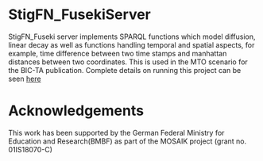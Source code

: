 # StigFN_FusekiServer
 
StigFN_Fuseki server implements SPARQL functions which model diffusion, linear decay as well as functions handling temporal and spatial aspects, for example, time difference between two time stamps and manhattan distances between two coordinates. This is used in the MTO scenario for the BIC-TA publication. Complete details on running this project can be seen [here](#https://github.com/dfki-asr/StigLD-Demo)

# Acknowledgements

This work has been supported by the German Federal Ministry for Education and Research(BMBF) as part of the MOSAIK project (grant no. 01IS18070-C)
